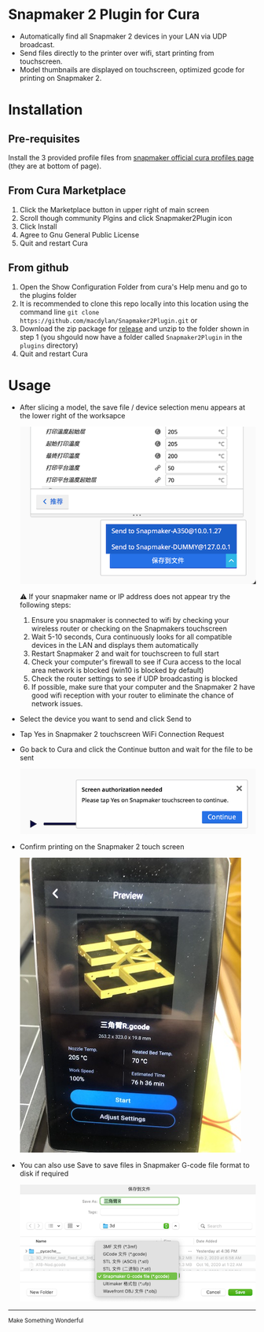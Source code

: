 # Snapmaker 2 Plugin for Cura
- Automatically find all Snapmaker 2 devices in your LAN via UDP broadcast.
- Send files directly to the printer over wifi, start printing from touchscreen.
- Model thumbnails are displayed on touchscreen, optimized gcode for printing on Snapmaker 2.

# Installation
## Pre-requisites
Install the 3 provided profile files from [snapmaker official cura profiles page](https://support.snapmaker.com/hc/en-us/articles/360044341034) (they are at bottom of page).

## From Cura Marketplace
1. Click the Marketplace button in upper right of main screen
2. Scroll though community Plgins and click Snapmaker2Plugin icon
3. Click Install
4. Agree to Gnu General Public License
5. Quit and restart Cura

## From github
1. Open the Show Configuration Folder from cura's Help menu and go to the plugins folder
2. It is recommended to clone this repo locally into this location using the command line `git clone https://github.com/macdylan/Snapmaker2Plugin.git` or
3. Download the zip package for [release](https://github.com/macdylan/Snapmaker2Plugin/releases) and unzip to the folder shown in step 1 (you shgould now have a folder called `Snapmaker2Plugin` in the `plugins` directory)
4. Quit and restart Cura

# Usage
- After slicing a model, the save file / device selection menu appears at the lower right of the worksapce

    ![](_snapshots/sendto.png)

    ⚠️ If your snapmaker name or IP address does not appear try the following steps:
    1. Ensure you snapmaker is connected to wifi by checking your wireless router or checking on the Snapmakers touchscreen 
    2. Wait 5-10 seconds, Cura continuously looks for all compatible devices in the LAN and displays them automatically
    4. Restart Snapmaker 2 and wait for touchscreen to full start
    3. Check your computer's firewall to see if Cura access to the local area network is blocked (win10 is blocked by default)
    5. Check the router settings to see if UDP broadcasting is blocked
    6. If possible, make sure that your computer and the  Snapmaker 2 have good wifi reception with your router to eliminate the chance of network issues.

- Select the device you want to send and click Send to
- Tap Yes in Snapmaker 2 touchscreen WiFi Connection Request
- Go back to Cura and click the Continue button and wait for the file to be sent

    ![](_snapshots/screen_auth.png)

- Confirm printing on the Snapmaker 2 touch screen

    ![](_snapshots/preview.jpg)

- You can also use Save to save files in Snapmaker G-code file format to disk if required

    ![](_snapshots/savetofile.png)

---
<sup>Make Something Wonderful</sup>
